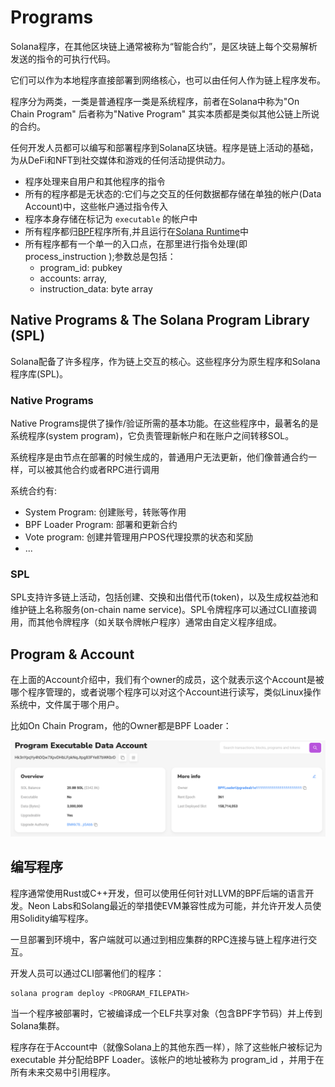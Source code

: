 # Programs

Solana程序，在其他区块链上通常被称为“智能合约”，是区块链上每个交易解析发送的指令的可执行代码。

它们可以作为本地程序直接部署到网络核心，也可以由任何人作为链上程序发布。

程序分为两类，一类是普通程序一类是系统程序，前者在Solana中称为"On Chain Program" 后者称为"Native Program" 其实本质都是类似其他公链上所说的合约。

任何开发人员都可以编写和部署程序到Solana区块链。程序是链上活动的基础，为从DeFi和NFT到社交媒体和游戏的任何活动提供动力。

* 程序处理来自用户和其他程序的指令
* 所有的程序都是无状态的:它们与之交互的任何数据都存储在单独的帐户(Data Account)中，这些帐户通过指令传入
* 程序本身存储在标记为 `executable` 的帐户中
* 所有程序都归[BPF](https://docs.solana.com/developing/runtime-facilities/programs#bpf-loader)程序所有,并且运行在[Solana Runtime](https://docs.solana.com/developing/programming-model/runtime)中
* 所有程序都有一个单一的入口点，在那里进行指令处理(即 process_instruction );参数总是包括：
  * program_id: pubkey
  * accounts: array,
  * instruction_data: byte array

## Native Programs & The Solana Program Library (SPL)

Solana配备了许多程序，作为链上交互的核心。这些程序分为原生程序和Solana程序库(SPL)。

### Native Programs

Native Programs提供了操作/验证所需的基本功能。在这些程序中，最著名的是系统程序(system program)，它负责管理新帐户和在账户之间转移SOL。

系统程序是由节点在部署的时候生成的，普通用户无法更新，他们像普通合约一样，可以被其他合约或者RPC进行调用

系统合约有:

* System Program: 创建账号，转账等作用
* BPF Loader Program: 部署和更新合约
* Vote program: 创建并管理用户POS代理投票的状态和奖励
* ...

### SPL

SPL支持许多链上活动，包括创建、交换和出借代币(token)，以及生成权益池和维护链上名称服务(on-chain name service)。SPL令牌程序可以通过CLI直接调用，而其他令牌程序（如关联令牌帐户程序）通常由自定义程序组成。

## Program & Account

在上面的Account介绍中，我们有个owner的成员，这个就表示这个Account是被哪个程序管理的，或者说哪个程序可以对这个Account进行读写，类似Linux操作系统中，文件属于哪个用户。

比如On Chain Program，他的Owner都是BPF Loader：

![BPF](image.png)


## 编写程序

程序通常使用Rust或C++开发，但可以使用任何针对LLVM的BPF后端的语言开发。Neon Labs和Solang最近的举措使EVM兼容性成为可能，并允许开发人员使用Solidity编写程序。

一旦部署到环境中，客户端就可以通过到相应集群的RPC连接与链上程序进行交互。

开发人员可以通过CLI部署他们的程序：

```bash
solana program deploy <PROGRAM_FILEPATH>
```

当一个程序被部署时，它被编译成一个ELF共享对象（包含BPF字节码）并上传到Solana集群。

程序存在于Account中（就像Solana上的其他东西一样），除了这些帐户被标记为 executable 并分配给BPF Loader。该帐户的地址被称为 program_id ，并用于在所有未来交易中引用程序。
